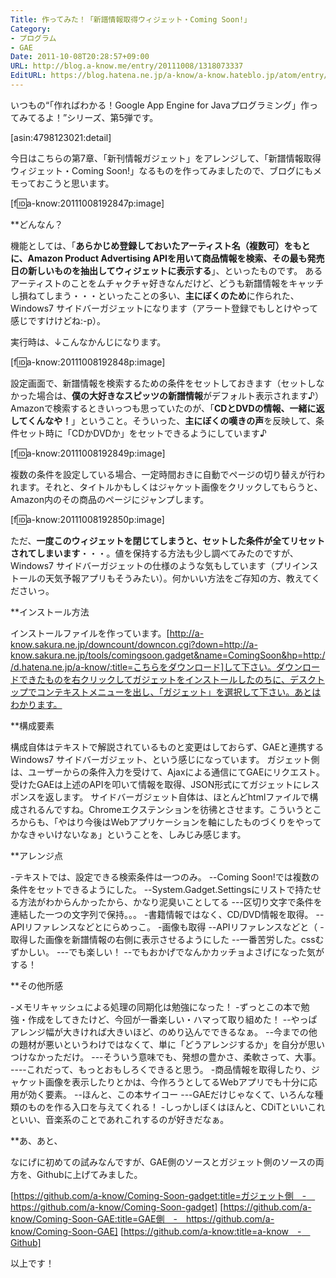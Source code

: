 ```yaml
---
Title: 作ってみた！「新譜情報取得ウィジェット・Coming Soon!」
Category:
- プログラム
- GAE
Date: 2011-10-08T20:28:57+09:00
URL: http://blog.a-know.me/entry/20111008/1318073337
EditURL: https://blog.hatena.ne.jp/a-know/a-know.hateblo.jp/atom/entry/12921228815727979427
---
```



いつもの“「作ればわかる！Google App Engine for Javaプログラミング」作ってみてるよ！”シリーズ、第5弾です。


[asin:4798123021:detail]


今日はこちらの第7章、「新刊情報ガジェット」をアレンジして、「新譜情報取得ウィジェット・Coming Soon!」なるものを作ってみましたので、ブログにもメモっておこうと思います。


[f:id:a-know:20111008192847p:image]



**どんなん？

機能としては、「<span class="deco" style="font-weight:bold;">あらかじめ登録しておいたアーティスト名（複数可）をもとに、Amazon Product Advertising APIを用いて商品情報を検索、その最も発売日の新しいものを抽出してウィジェットに表示する</span>」、といったものです。
あるアーティストのことをムチャクチャ好きなんだけど、どうも新譜情報をキャッチし損ねてしまう・・・といったことの多い、<span class="deco" style="font-weight:bold;">主にぼくのため</span>に作られた、Windows7 サイドバーガジェットになります（アラート登録でもしとけやって感じですけけどね:-p）。

実行時は、↓こんなかんじになります。


[f:id:a-know:20111008192848p:image]


設定画面で、新譜情報を検索するための条件をセットしておきます（セットしなかった場合は、<span class="deco" style="font-weight:bold;">僕の大好きなスピッツの新譜情報</span>がデフォルト表示されます♪）
Amazonで検索するときいっつも思っていたのが、「<span class="deco" style="font-weight:bold;">CDとDVDの情報、一緒に返してくんなや！</span>」ということ。そういった、<span class="deco" style="font-weight:bold;">主にぼくの嘆きの声</span>を反映して、条件セット時に「CDかDVDか」をセットできるようにしています♪


[f:id:a-know:20111008192849p:image]


複数の条件を設定している場合、一定時間おきに自動でページの切り替えが行われます。それと、タイトルかもしくはジャケット画像をクリックしてもらうと、Amazon内のその商品のページにジャンプします。


[f:id:a-know:20111008192850p:image]


ただ、<span class="deco" style="font-weight:bold;">一度このウィジェットを閉じてしまうと、セットした条件が全てリセットされてしまいます</span>・・・。値を保持する方法も少し調べてみたのですが、Windows7 サイドバーガジェットの仕様のような気もしています（プリインストールの天気予報アプリもそうみたい）。何かいい方法をご存知の方、教えてくださいっ。



**インストール方法

インストールファイルを作っています。[http://a-know.sakura.ne.jp/downcount/downcon.cgi?down=http://a-know.sakura.ne.jp/tools/comingsoon.gadget&name=ComingSoon&hp=http://d.hatena.ne.jp/a-know/:title=こちらをダウンロード]して下さい。ダウンロードできたものを右クリックしてガジェットをインストールしたのちに、デスクトップでコンテキストメニューを出し、「ガジェット」を選択して下さい。あとはわかります。



**構成要素

構成自体はテキストで解説されているものと変更はしておらず、GAEと連携するWindows7 サイドバーガジェット、という感じになっています。
ガジェット側は、ユーザーからの条件入力を受けて、Ajaxによる通信にてGAEにリクエスト。受けたGAEは上述のAPIを叩いて情報を取得、JSON形式にてガジェットにレスポンスを返します。
サイドバーガジェット自体は、ほとんどhtmlファイルで構成されるんですね。Chromeエクステンションを彷彿とさせます。こういうところからも、「やはり今後はWebアプリケーションを軸にしたものづくりをやってかなきゃいけないなぁ」ということを、しみじみ感じます。



**アレンジ点

-テキストでは、設定できる検索条件は一つのみ。
--Coming Soon!では複数の条件をセットできるようにした。
--System.Gadget.Settingsにリストで持たせる方法がわからんかったから、かなり泥臭いことしてる
---区切り文字で条件を連結した一つの文字列で保持。。。
-書籍情報ではなく、CD/DVD情報を取得。
--APIリファレンスなどとにらめっこ。
-画像も取得
--APIリファレンスなどと（
-取得した画像を新譜情報の右側に表示させるようにした
--一番苦労した。cssむずかしい。
---でも楽しい！
--でもおかげでなんかカッチョよさげになった気がする！



**その他所感

-メモリキャッシュによる処理の同期化は勉強になった！
-ずっとこの本で勉強・作成をしてきたけど、今回が一番楽しい・ハマって取り組めた！
--やっぱアレンジ幅が大きければ大きいほど、のめり込んでできるなぁ。
--今までの他の題材が悪いというわけではなくて、単に「どうアレンジするか」を自分が思いつけなかっただけ。
---そういう意味でも、発想の豊かさ、柔軟さって、大事。
----これだって、もっとおもしろくできると思う。
-商品情報を取得したり、ジャケット画像を表示したりとかは、今作ろうとしてるWebアプリでも十分に応用が効く要素。
--ほんと、この本サイコー
---GAEだけじゃなくて、いろんな種類のものを作る入口を与えてくれる！
-しっかしぼくはほんと、CDiTといいこれといい、音楽系のことであれこれするのが好きだなぁ。



**あ、あと、

なにげに初めての試みなんですが、GAE側のソースとガジェット側のソースの両方を、Githubに上げてみました。


[https://github.com/a-know/Coming-Soon-gadget:title=ガジェット側　-　https://github.com/a-know/Coming-Soon-gadget]
[https://github.com/a-know/Coming-Soon-GAE:title=GAE側　-　https://github.com/a-know/Coming-Soon-GAE]
[https://github.com/a-know:title=a-know　-　Github]


以上です！
